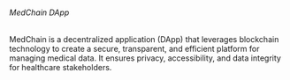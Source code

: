 ###### MedChain DApp
MedChain is a decentralized application (DApp) that leverages blockchain technology to create a secure, transparent, and efficient platform for managing medical data. It ensures privacy, accessibility, and data integrity for healthcare stakeholders.
